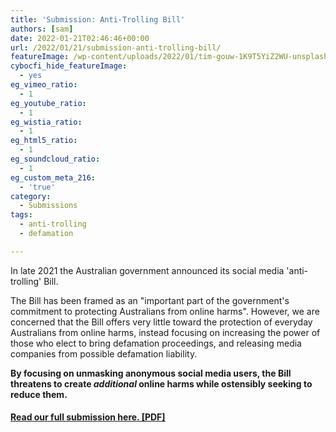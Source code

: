 ```yaml
---
title: 'Submission: Anti-Trolling Bill'
authors: [sam]
date: 2022-01-21T02:46:46+00:00
url: /2022/01/21/submission-anti-trolling-bill/
featureImage: /wp-content/uploads/2022/01/tim-gouw-1K9T5YiZ2WU-unsplash.jpg
cybocfi_hide_featureImage:
  - yes
eg_vimeo_ratio:
  - 1
eg_youtube_ratio:
  - 1
eg_wistia_ratio:
  - 1
eg_html5_ratio:
  - 1
eg_soundcloud_ratio:
  - 1
eg_custom_meta_216:
  - 'true'
category:
  - Submissions
tags:
  - anti-trolling
  - defamation

---
```



In late 2021 the Australian government announced its social media 'anti-trolling' Bill.

The Bill has been framed as an "important part of the government's commitment to protecting Australians from online harms". However, we are concerned that the Bill offers very little toward the protection of everyday Australians from online harms, instead focusing on increasing the power of those who elect to bring defamation proceedings, and releasing media companies from possible defamation liability.

**By focusing on unmasking anonymous social media users, the Bill threatens to create _additional_ online harms while ostensibly seeking to reduce them.**

#### **<span style="text-decoration: underline;"><a href="/wp-content/uploads/2022/01/DRW-Anti-Trolling-Bill-January-2022.pdf" target="_blank" rel="noreferrer noopener">Read our full submission here. [PDF]</a></span>**
